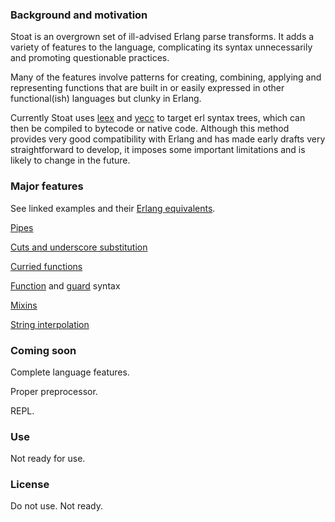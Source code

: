 
### Background and motivation

Stoat is an overgrown set of ill-advised Erlang parse transforms. It adds a variety of features to the language, complicating its syntax unnecessarily and promoting questionable practices.

Many of the features involve patterns for creating, combining, applying and representing functions that are built in or easily expressed in other functional(ish) languages but clunky in Erlang.

Currently Stoat uses [leex](http://erlang.org/doc/man/leex.html) and [yecc](http://erlang.org/doc/man/yecc.html) to target erl syntax trees, which can then be compiled to bytecode or native code. Although this method provides very good compatibility with Erlang and has made early drafts very straightforward to develop, it imposes some important limitations and is likely to change in the future.

### Major features

See linked examples and their [Erlang equivalents](examples/erlang).

[Pipes](examples/stoat/pipes.st)

[Cuts and underscore substitution](examples/stoat/cuts.st)

[Curried functions](examples/stoat/curry.st)

[Function](examples/stoat/funs.st) and [guard](examples/stoat/guards.st) syntax

[Mixins]()

[String interpolation]()

### Coming soon

Complete language features.

Proper preprocessor.

REPL.

### Use

Not ready for use.

### License

Do not use. Not ready.

